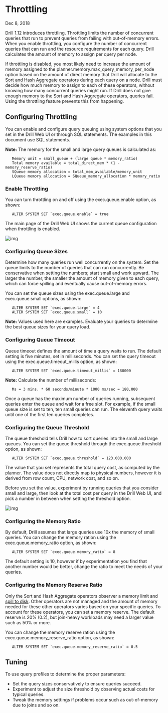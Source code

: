 # Throttling

Dec 8, 2018

Drill 1.12 introduces throttling. Throttling limits the number of concurrent queries that run to prevent queries from failing with out-of-memory errors. When you enable throttling, you configure the number of concurrent queries that can run and the resource requirements for each query. Drill calculates the amount of memory to assign per query per node.

If throttling is disabled, you most likely need to increase the amount of memory assigned to the planner.memory.max_query_memory_per_node option based on the amount of direct memory that Drill will allocate to the [Sort and Hash Aggregate operators](https://drill.apache.org/docs/sort-based-and-hash-based-memory-constrained-operators/) during each query on a node. Drill must decide how much memory to assign to each of these operators, without knowing how many concurrent queries might run. If Drill does not give enough memory to the Sort and Hash Aggregate operators, queries fail. Using the throttling feature prevents this from happening.

## Configuring Throttling

You can enable and configure query queuing using system options that you set in the Drill Web UI or through SQL statements. The examples in this document use SQL statements.

**Note:** The memory for the small and large query queues is calculated as:

```text
   Memory unit = small_queue + (large queue * memory_ratio)
   Total memory available = total_direct_mem * (1 - memory_reserve_ratio)
   SQueue memory allocation = total_mem_available/memory_unit
   LQueue memory allocation = SQueue_memory_allocation * memory_ratio  
```

### Enable Throttling

You can turn throttling on and off using the exec.queue.enable option, as shown:

```text
   ALTER SYSTEM SET `exec.queue.enable` = true
```

The main page of the Drill Web UI shows the current queue configuration when throttling is enabled.

![img](https://i.imgur.com/qfzE2pR.png)

### Configuring Queue Sizes

Determine how many queries run well concurrently on the system. Set the queue limits to the number of queries that can run concurrently. Be conservative when setting the numbers; start small and work upward. The larger the number, the smaller the amount of memory given to each query, which can force spilling and eventually cause out-of-memory errors.

You can set the queue sizes using the exec.queue.large and exec.queue.small options, as shown:

```text
   ALTER SYSTEM SET `exec.queue.large` = 4
   ALTER SYSTEM SET `exec.queue.small` = 10
```

**Note:** Values used here are examples. Evaluate your queries to determine the best queue sizes for your query load.

### Configuring Queue Timeout

Queue timeout defines the amount of time a query waits to run. The default setting is five minutes, set in milliseconds. You can set the query timeout using the exec.queue.timeout_millis option, as shown:

```text
   ALTER SYSTEM SET `exec.queue.timeout_millis` = 180000
```

**Note:** Calculate the number of milliseconds:

```text
   Ms = 3 mins. * 60 seconds/minute * 1000 ms/sec = 180,000
```

Once a queue has the maximum number of queries running, subsequent queries enter the queue and wait for a free slot. For example, if the small queue size is set to ten, ten small queries can run. The eleventh query waits until one of the first ten queries completes.

### Configuring the Queue Threshold

The queue threshold tells Drill how to sort queries into the small and large queues. You can set the queue threshold through the exec.queue.threshold option, as shown:

```text
   ALTER SYSTEM SET `exec.queue.threshold` = 123,000,000
```

The value that you set represents the total query cost, as computed by the planner. The value does not directly map to physical numbers, however it is derived from row count, CPU, network cost, and so on.

Before you set the value, experiment by running queries that you consider small and large, then look at the total cost per query in the Drill Web UI, and pick a number in between when setting the threshold option.

![img](https://i.imgur.com/5kpdkCy.png)

### Configuring the Memory Ratio

By default, Drill assumes that large queries use 10x the memory of small queries. You can change the memory ration using the exec.queue.memory_ratio option, as shown:

```text
   ALTER SYSTEM SET `exec.queue.memory_ratio` = 8
```

The default setting is 10, however if by experimentation you find that another number would be better, change the ratio to meet the needs of your queries.

### Configuring the Memory Reserve Ratio

Only the Sort and Hash Aggregate operators observer a memory limit and [spill to disk](https://drill.apache.org/docs/sort-based-and-hash-based-memory-constrained-operators/#spill-to-disk). Other operators are not managed and the amount of memory needed for these other operators varies based on your specific queries. To account for these operators, you can set a memory reserve. The default reserve is 20% (0.2), but join-heavy workloads may need a larger value such as 50% or more.

You can change the memory reserve ration using the exec.queue.memory_reserve_ratio option, as shown:

```text
   ALTER SYSTEM SET `exec.queue.memory_reserve_ratio` = 0.5  
```

## Tuning

To use query profiles to determine the proper parameters:

- Set the query sizes conservatively to ensure queries succeed.
- Experiment to adjust the size threshold by observing actual costs for typical queries.
- Tweak the memory settings if problems occur such as out-of-memory due to joins and so on.